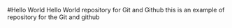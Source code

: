 #Hello World
Hello World repository for Git and Github
this is an example of repository for the Git and github